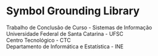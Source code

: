# Symbol Grounding Library
 
Trabalho de Conclusão de Curso - Sistemas de Informação  
Universidade Federal de Santa Catarina - UFSC  
Centro Tecnológico - CTC  
Departamento de Informática e Estatística - INE  

